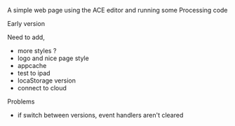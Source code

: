 A simple web page using the ACE editor and running some Processing code

Early version

Need to add,
- more styles ?
- logo and nice page style
- appcache
- test to ipad
- locaStorage version
- connect to cloud

Problems
- if switch between versions, event handlers aren't cleared 
